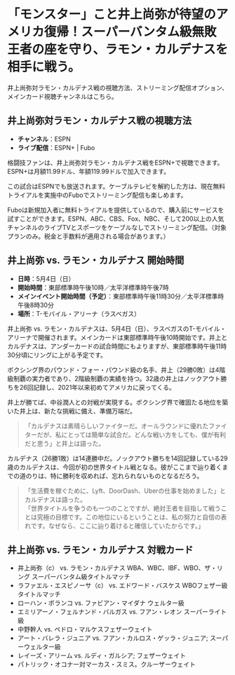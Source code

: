 # 「モンスター」こと井上尚弥が待望のアメリカ復帰！スーパーバンタム級無敗王者の座を守り、ラモン・カルデナスを相手に戦う。

井上尚弥対ラモン・カルデナス戦の視聴方法、ストリーミング配信オプション、メインカード視聴チャンネルはこちら。

## 井上尚弥対ラモン・カルデナス戦の視聴方法

- **チャンネル**：ESPN  
- **ライブ配信**：ESPN+ | Fubo

格闘技ファンは、井上尚弥対ラモン・カルデナス戦をESPN+で視聴できます。ESPN+は月額11.99ドル、年額119.99ドルで加入できます。

この試合はESPNでも放送されます。ケーブルテレビを解約した方は、現在無料トライアルを実施中のFuboでストリーミング配信も楽しめます。

Fuboは新規加入者に無料トライアルを提供しているので、購入前にサービスを試すことができます。ESPN、ABC、CBS、Fox、NBC、そして200以上の人気チャンネルのライブTVとスポーツをケーブルなしでストリーミング配信。（対象プランのみ。税金と手数料が適用される場合があります。）

## 井上尚弥 vs. ラモン・カルデナス 開始時間

- **日時**：5月4日（日）
- **開始時間**：東部標準時午後10時／太平洋標準時午後7時
- **メインイベント開始時間（予定）**：東部標準時午後11時30分／太平洋標準時午後8時30分
- **場所**：T-モバイル・アリーナ（ラスベガス）

井上尚弥 vs. ラモン・カルデナスは、5月4日（日）、ラスベガスのT-モバイル・アリーナで開催されます。メインカードは東部標準時午後10時開始です。井上とカルデナスは、アンダーカードの試合時間にもよりますが、東部標準時午後11時30分頃にリングに上がる予定です。

ボクシング界のパウンド・フォー・パウンド級の名手、井上（29勝0敗）は4階級制覇の実力者であり、2階級制覇の実績を持つ。32歳の井上はノックアウト勝ちを26回記録し、2021年以来初めてアメリカに戻ってくる。

井上が勝てば、中谷潤人との対戦が実現する。ボクシング界で確固たる地位を築いた井上は、新たな挑戦に備え、準備万端だ。

> 「カルデナスは素晴らしいファイターだ。オールラウンドに優れたファイターだが、私にとっては簡単な試合だ。どんな戦い方をしても、僕が有利だと思う」と井上は語った。

カルデナス（26勝1敗）は14連勝中だ。ノックアウト勝ちを14回記録している29歳のカルデナスは、今回が初の世界タイトル戦となる。彼がここまで辿り着くまでの道のりは、特に勝利を収めれば、忘れられないものとなるだろう。

> 「生活費を稼ぐために、Lyft、DoorDash、Uberの仕事を始めました」とカルデナスは語った。  
> 「世界タイトルを争うのも一つのことですが、絶対王者を目指して戦うことは究極の目標です。この地位にいるということは、私の努力と自信の表れです。なぜなら、ここに辿り着けると確信していたからです。」

## 井上尚弥 vs. ラモン・カルデナス 対戦カード

- 井上尚弥（c） vs. ラモン・カルデナス WBA、WBC、IBF、WBO、ザ・リング スーパーバンタム級タイトルマッチ
- ラファエル・エスピノーサ（c） vs. エドワード・バスケス WBOフェザー級タイトルマッチ
- ローハン・ポランコ vs. ファビアン・マイダナ ウェルター級
- エミリアーノ・フェルナンド・バルガス vs. フアン・レオン スーパーライト級
- 中野幹人 vs. ペドロ・マルケスフェザーウェイト
- アート・バレラ・ジュニア vs. フアン・カルロス・ゲッラ・ジュニア; スーパーウェルター級
- レイーズ・アリーム vs. ルディ・ガルシア; フェザーウェイト
- パトリック・オコナー対マーカス・スミス。クルーザーウェイト
